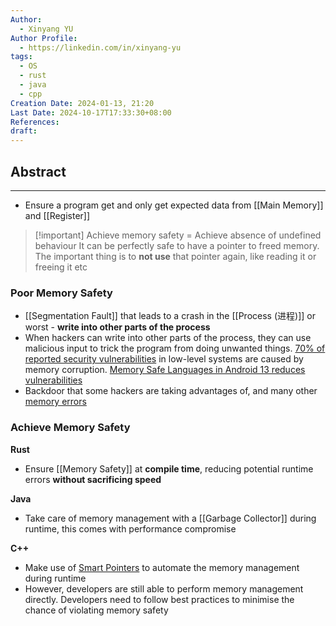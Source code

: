 ```yaml
---
Author:
  - Xinyang YU
Author Profile:
  - https://linkedin.com/in/xinyang-yu
tags:
  - OS
  - rust
  - java
  - cpp
Creation Date: 2024-01-13, 21:20
Last Date: 2024-10-17T17:33:30+08:00
References: 
draft: 
---
```

## Abstract
---
- Ensure a program get and only get expected data from [[Main Memory]] and [[Register]]

>[!important] Achieve memory safety = Achieve absence of undefined behaviour
>It can be perfectly safe to have a pointer to freed memory. The important thing is to **not use** that pointer again, like reading it or freeing it etc

### Poor Memory Safety
- [[Segmentation Fault]] that leads to a crash in the [[Process (进程)]] or worst - **write into other parts of the process**
- When hackers can write into other parts of the process, they can use malicious input to trick the program from doing unwanted things. [70% of reported security vulnerabilities](https://msrc.microsoft.com/blog/2019/07/a-proactive-approach-to-more-secure-code/) in low-level systems are caused by memory corruption. [Memory Safe Languages in Android 13 reduces vulnerabilities](https://security.googleblog.com/2022/12/memory-safe-languages-in-android-13.html)
- Backdoor that some hackers are taking advantages of, and many other [memory errors](https://en.wikipedia.org/wiki/Memory_safety#Types_of_memory_errors)

### Achieve Memory Safety
**Rust**
- Ensure [[Memory Safety]] at **compile time**, reducing potential runtime errors **without sacrificing speed**

**Java**
- Take care of memory management with a [[Garbage Collector]] during runtime, this comes with performance compromise 

**C++**
- Make use of [Smart Pointers](https://stackoverflow.com/questions/41616428/what-does-it-take-to-write-memory-safe-c-applications) to automate the memory management during runtime
- However, developers are still able to perform memory management directly. Developers need to follow best practices to minimise the chance of violating memory safety